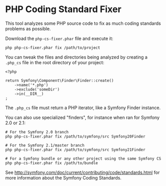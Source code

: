 PHP Coding Standard Fixer
=========================

This tool analyzes some PHP source code to fix as much coding standards
problems as possible.

Download the `php-cs-fixer.phar` file and execute it:

    php php-cs-fixer.phar fix /path/to/project

You can tweak the files and directories being analyzed by creating a `.php_cs`
file in the root directory of your project:

    <?php

    return Symfony\Component\Finder\Finder::create()
        ->name('*.php')
        ->exclude('someDir')
        ->in(__DIR__)
    ;

The `.php_cs` file must return a PHP iterator, like a Symfony Finder instance.

You can also use specialized "finders", for instance when ran for Symfony 2.0
or 2.1:

    # For the Symfony 2.0 branch
    php php-cs-fixer.phar fix /path/to/symfony/src Symfony20Finder

    # For the Symfony 2.1/master branch
    php php-cs-fixer.phar fix /path/to/symfony/src Symfony21Finder

    # For a Symfony bundle or any other project using the same Symfony CS
    php php-cs-fixer.phar fix /path/to/bundle

See http://symfony.com/doc/current/contributing/code/standards.html for more
information about the Symfony Coding Standards.
